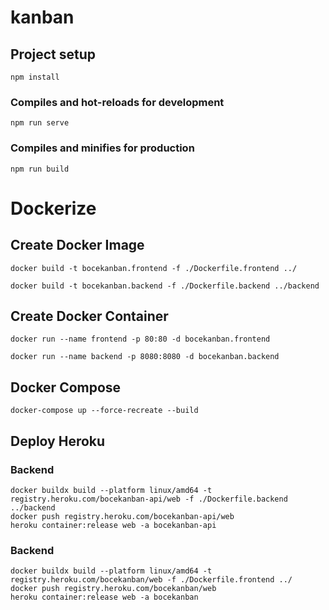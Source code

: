 # kanban

## Project setup

```
npm install
```

### Compiles and hot-reloads for development

```
npm run serve
```

### Compiles and minifies for production

```
npm run build
```

# Dockerize

## Create Docker Image

```
docker build -t bocekanban.frontend -f ./Dockerfile.frontend ../
```

```
docker build -t bocekanban.backend -f ./Dockerfile.backend ../backend
```

## Create Docker Container

```
docker run --name frontend -p 80:80 -d bocekanban.frontend
```

```
docker run --name backend -p 8080:8080 -d bocekanban.backend
```

## Docker Compose

```
docker-compose up --force-recreate --build
```

## Deploy Heroku

### Backend

```
docker buildx build --platform linux/amd64 -t registry.heroku.com/bocekanban-api/web -f ./Dockerfile.backend ../backend
docker push registry.heroku.com/bocekanban-api/web
heroku container:release web -a bocekanban-api
```

### Backend

```
docker buildx build --platform linux/amd64 -t registry.heroku.com/bocekanban/web -f ./Dockerfile.frontend ../
docker push registry.heroku.com/bocekanban/web
heroku container:release web -a bocekanban
```
